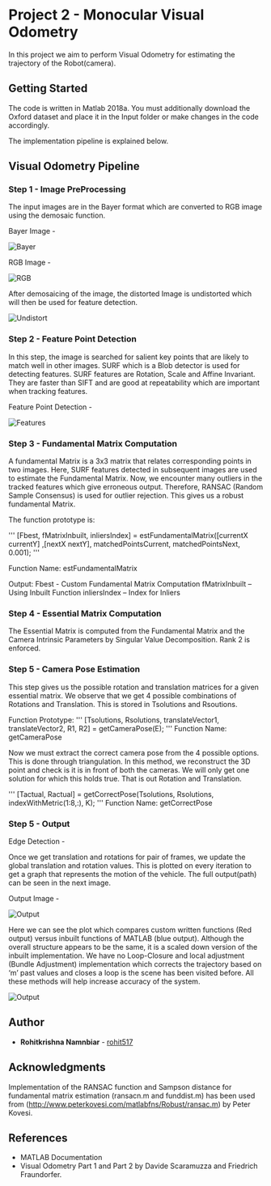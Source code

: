 # Project 2 - Monocular Visual Odometry

In this project we aim to perform Visual Odometry for estimating the trajectory of the Robot(camera).  

## Getting Started

The code is written in Matlab 2018a. You must additionally download the Oxford dataset and place it in the Input folder or make changes
in the code accordingly. 

The implementation pipeline is explained below. 

## Visual Odometry Pipeline

### Step 1 - Image PreProcessing

The input images are in the Bayer format which are converted to RGB image using the demosaic function.

Bayer Image - 

![Bayer](https://github.com/rohit517/ENPM673-Perception/blob/master/HW2-Visual%20Odometry/Output/bayerImage.jpg)

RGB Image - 

![RGB](https://github.com/rohit517/ENPM673-Perception/blob/master/HW2-Visual%20Odometry/Output/colorImage.jpg) 

After demosaicing of the image, the distorted Image is undistorted which will then be used for feature detection.

![Undistort](https://github.com/rohit517/ENPM673-Perception/blob/master/HW2-Visual%20Odometry/Output/UndistortImage.jpg) 

### Step 2 - Feature Point Detection 

In this step, the image is searched for salient key points that are likely to match well in other images. 
SURF which is a Blob detector is used for detecting features. SURF features are Rotation, Scale and Affine Invariant.
They are faster than SIFT and are good at repeatability which are important when tracking features.

Feature Point Detection - 

![Features](https://github.com/rohit517/ENPM673-Perception/blob/master/HW2-Visual%20Odometry/Output/FeaturePoints.jpg)

### Step 3 - Fundamental Matrix Computation 

A fundamental Matrix is a 3x3 matrix that relates corresponding points in two images. Here, SURF features detected in subsequent 
images are used to estimate the Fundamental Matrix. Now, we encounter many outliers in the tracked features which 
give erroneous output. Therefore, RANSAC (Random Sample Consensus) is used for outlier rejection. 
This gives us a robust fundamental Matrix.

The function prototype is:

'''
[Fbest, fMatrixInbuilt, inliersIndex] = estFundamentalMatrix([currentX currentY] ,[nextX nextY], matchedPointsCurrent, matchedPointsNext, 0.001);
'''

Function Name: estFundamentalMatrix

Output: Fbest - Custom Fundamental Matrix Computation
fMatrixInbuilt – Using Inbuilt Function
inliersIndex – Index for Inliers

### Step 4 - Essential Matrix Computation 

The Essential Matrix is computed from the Fundamental Matrix and the Camera Intrinsic Parameters by Singular Value Decomposition. Rank 2 is enforced.

### Step 5 - Camera Pose Estimation

This step gives us the possible rotation and translation matrices for a given essential matrix. We observe that we get 4 possible combinations of Rotations and Translation. This is stored in Tsolutions and Rsoutions.

Function Prototype:
'''
[Tsolutions, Rsolutions, translateVector1, translateVector2, R1, R2] = getCameraPose(E);
'''
Function Name: getCameraPose

Now we must extract the correct camera pose from the 4 possible options. This is done through triangulation. In this method, we reconstruct the 
3D point and check is it is in front of both the cameras. We will only get one solution for which this holds true. 
That is out Rotation and Translation.

'''
[Tactual, Ractual] = getCorrectPose(Tsolutions, Rsolutions, indexWithMetric(1:8,:), K);
'''
Function Name: getCorrectPose

### Step 5 - Output

Edge Detection - 

Once we get translation and rotations for pair of frames, we update the global translation and rotation values. This is plotted on every iteration to get a graph that represents the motion of the vehicle. 
The full output(path) can be seen in the next image.

Output Image -

![Output](https://github.com/rohit517/ENPM673-Perception/blob/master/HW2-Visual%20Odometry/Output/OutputRuntime.jpg)

Here we can see the plot which compares custom written functions (Red output) versus inbuilt functions of MATLAB (blue output). Although the overall structure 
appears to be the same, it is a scaled down version of the inbuilt implementation. We have no Loop-Closure and local adjustment (Bundle Adjustment) implementation
which corrects the trajectory based on ‘m’ past values and closes a loop is the scene has been visited before. All these methods will 
help increase accuracy of the system.

![Output](https://github.com/rohit517/ENPM673-Perception/blob/master/HW2-Visual%20Odometry/Output/Comparison.jpg)

## Author

* **Rohitkrishna Namnbiar**  - [rohit517](https://github.com/rohit517)

## Acknowledgments

Implementation of the RANSAC function and Sampson distance for fundamental matrix estimation (ransacn.m and funddist.m) 
has been used from (http://www.peterkovesi.com/matlabfns/Robust/ransac.m) by Peter Kovesi.

## References

- MATLAB Documentation
- Visual Odometry Part 1 and Part 2 by Davide Scaramuzza and Friedrich Fraundorfer.

